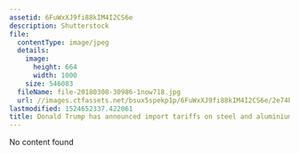 ```yaml
---
assetid: 6FuWxXJ9fi88kIM4I2CS6e
description: Shutterstock
file:
  contentType: image/jpeg
  details:
    image:
      height: 664
      width: 1000
    size: 546083
  fileName: file-20180308-30986-1now718.jpg
  url: //images.ctfassets.net/bsux5spekp1p/6FuWxXJ9fi88kIM4I2CS6e/2e74bc090d3a662d353b8637af9bff8c/file-20180308-30986-1now718.jpg
lastmodified: 1524652337.422061
title: Donald Trump has announced import tariffs on steel and aluminium.
---
```

No content found